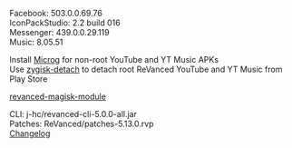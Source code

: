 Facebook: 503.0.0.69.76  
IconPackStudio: 2.2 build 016  
Messenger: 439.0.0.29.119  
Music: 8.05.51  

Install [Microg](https://github.com/ReVanced/GmsCore/releases) for non-root YouTube and YT Music APKs  
Use [zygisk-detach](https://github.com/j-hc/zygisk-detach) to detach root ReVanced YouTube and YT Music from Play Store  

[revanced-magisk-module](https://github.com/j-hc/revanced-magisk-module)
  
CLI: j-hc/revanced-cli-5.0.0-all.jar  
Patches: ReVanced/patches-5.13.0.rvp  
[Changelog](https://github.com/ReVanced/revanced-patches/releases/tag/v5.13.0)  
